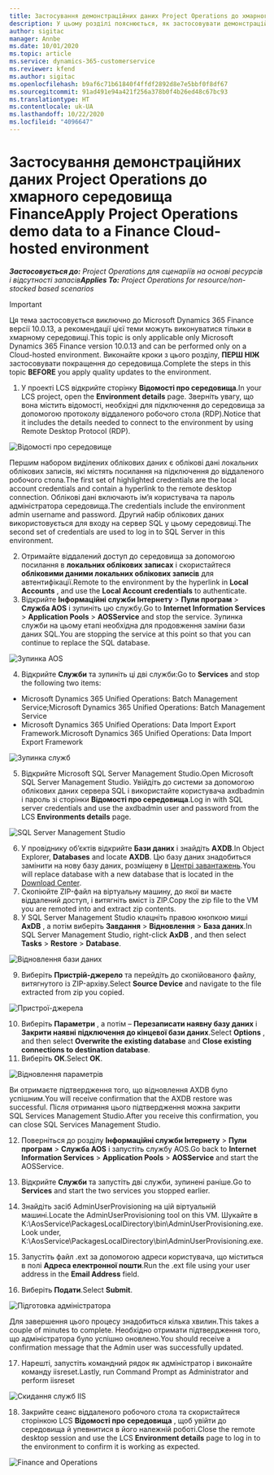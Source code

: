 ```yaml
---
title: Застосування демонстраційних даних Project Operations до хмарного середовища Finance
description: У цьому розділі пояснюється, як застосовувати демонстраційні дані з Project Operations до хмарного середовища Dynamics 365 Finance.
author: sigitac
manager: Annbe
ms.date: 10/01/2020
ms.topic: article
ms.service: dynamics-365-customerservice
ms.reviewer: kfend
ms.author: sigitac
ms.openlocfilehash: b9af6c71b61840f4ffdf2892d8e7e5bbf0f8df67
ms.sourcegitcommit: 91ad491e94a421f256a378b0f4b26ed48c67bc93
ms.translationtype: HT
ms.contentlocale: uk-UA
ms.lasthandoff: 10/22/2020
ms.locfileid: "4096647"
---
```

# <a name="apply-project-operations-demo-data-to-a-finance-cloud-hosted-environment"></a><span data-ttu-id="cd0f5-103">Застосування демонстраційних даних Project Operations до хмарного середовища Finance</span><span class="sxs-lookup"><span data-stu-id="cd0f5-103">Apply Project Operations demo data to a Finance Cloud-hosted environment</span></span>

<span data-ttu-id="cd0f5-104">_**Застосовується до:** Project Operations для сценаріїв на основі ресурсів і відсутності запасів_</span><span class="sxs-lookup"><span data-stu-id="cd0f5-104">_**Applies To:** Project Operations for resource/non-stocked based scenarios_</span></span>

> [!IMPORTANT]
> <span data-ttu-id="cd0f5-105">Ця тема застосовується виключно до Microsoft Dynamics 365 Finance версії 10.0.13, а рекомендації цієї теми можуть виконуватися тільки в хмарному середовищі.</span><span class="sxs-lookup"><span data-stu-id="cd0f5-105">This topic is only applicable only Microsoft Dynamics 365 Finance version 10.0.13 and can be performed only on a Cloud-hosted environment.</span></span> <span data-ttu-id="cd0f5-106">Виконайте кроки з цього розділу, **ПЕРШ НІЖ** застосовувати покращення до середовища.</span><span class="sxs-lookup"><span data-stu-id="cd0f5-106">Complete the steps in this topic **BEFORE** you apply quality updates to the environment.</span></span>

1. <span data-ttu-id="cd0f5-107">У проекті LCS відкрийте сторінку **Відомості про середовища**.</span><span class="sxs-lookup"><span data-stu-id="cd0f5-107">In your LCS project, open the **Environment details** page.</span></span> <span data-ttu-id="cd0f5-108">Зверніть увагу, що вона містить відомості, необхідні для підключення до середовища за допомогою протоколу віддаленого робочого стола (RDP).</span><span class="sxs-lookup"><span data-stu-id="cd0f5-108">Notice that it includes the details needed to connect to the environment by using Remote Desktop Protocol (RDP).</span></span>

![Відомості про середовище ](./media/1EnvironmentDetails.png)

<span data-ttu-id="cd0f5-110">Першим набором виділених облікових даних є облікові дані локальних облікових записів, які містять посилання на підключення до віддаленого робочого стола.</span><span class="sxs-lookup"><span data-stu-id="cd0f5-110">The first set of highlighted credentials are the local account credentials and contain a hyperlink to the remote desktop connection.</span></span> <span data-ttu-id="cd0f5-111">Облікові дані включають ім’я користувача та пароль адміністратора середовища.</span><span class="sxs-lookup"><span data-stu-id="cd0f5-111">The credentials include the environment admin username and password.</span></span> <span data-ttu-id="cd0f5-112">Другий набір облікових даних використовується для входу на сервер SQL у цьому середовищі.</span><span class="sxs-lookup"><span data-stu-id="cd0f5-112">The second set of credentials are used to log in to SQL Server in this environment.</span></span>

2. <span data-ttu-id="cd0f5-113">Отримайте віддалений доступ до середовища за допомогою посилання в **локальних облікових записах** і скористайтеся **обліковими даними локальних облікових записів** для автентифікації.</span><span class="sxs-lookup"><span data-stu-id="cd0f5-113">Remote to the environment by the hyperlink in **Local Accounts** , and use the **Local Account credentials** to authenticate.</span></span>
3. <span data-ttu-id="cd0f5-114">Відкрийте **Інформаційні служби Інтернету** > **Пули програм** > **Служба AOS** і зупиніть цю службу.</span><span class="sxs-lookup"><span data-stu-id="cd0f5-114">Go to **Internet Information Services** > **Application Pools** > **AOSService** and stop the service.</span></span> <span data-ttu-id="cd0f5-115">Зупинка служби на цьому етапі необхідна для продовження заміни бази даних SQL.</span><span class="sxs-lookup"><span data-stu-id="cd0f5-115">You are stopping the service at this point so that you can continue to replace the SQL database.</span></span>

![Зупинка AOS](./media/2StopAOS.png)

4. <span data-ttu-id="cd0f5-117">Відкрийте **Служби** та зупиніть ці дві служби:</span><span class="sxs-lookup"><span data-stu-id="cd0f5-117">Go to **Services** and stop the following two items:</span></span>

- <span data-ttu-id="cd0f5-118">Microsoft Dynamics 365 Unified Operations: Batch Management Service;</span><span class="sxs-lookup"><span data-stu-id="cd0f5-118">Microsoft Dynamics 365 Unified Operations: Batch Management Service</span></span>
- <span data-ttu-id="cd0f5-119">Microsoft Dynamics 365 Unified Operations: Data Import Export Framework.</span><span class="sxs-lookup"><span data-stu-id="cd0f5-119">Microsoft Dynamics 365 Unified Operations: Data Import Export Framework</span></span>

![Зупинка служб](./media/3StopServices.png)

5. <span data-ttu-id="cd0f5-121">Відкрийте Microsoft SQL Server Management Studio.</span><span class="sxs-lookup"><span data-stu-id="cd0f5-121">Open Microsoft SQL Server Management Studio.</span></span> <span data-ttu-id="cd0f5-122">Увійдіть до системи за допомогою облікових даних сервера SQL і використайте користувача axdbadmin і пароль зі сторінки **Відомості про середовища**.</span><span class="sxs-lookup"><span data-stu-id="cd0f5-122">Log in with SQL server credentials and use the axdbadmin user and password from the LCS **Environments details** page.</span></span>

![SQL Server Management Studio](./media/4SSMS.png)

6. <span data-ttu-id="cd0f5-124">У провіднику об’єктів відкрийте **Бази даних** і знайдіть **AXDB**.</span><span class="sxs-lookup"><span data-stu-id="cd0f5-124">In Object Explorer, **Databases** and locate **AXDB**.</span></span> <span data-ttu-id="cd0f5-125">Цю базу даних знадобиться замінити на нову базу даних, розміщену в [Центрі завантажень](https://download.microsoft.com/download/1/a/3/1a314bd2-b082-4a87-abdc-1ba26c92b63d/ProjOpsDemoDataFOGARelease.zip).</span><span class="sxs-lookup"><span data-stu-id="cd0f5-125">You will replace database with a new database that is located in the [Download Center](https://download.microsoft.com/download/1/a/3/1a314bd2-b082-4a87-abdc-1ba26c92b63d/ProjOpsDemoDataFOGARelease.zip).</span></span> 
7. <span data-ttu-id="cd0f5-126">Скопіюйте ZIP-файл на віртуальну машину, до якої ви маєте віддалений доступ, і витягніть вміст із ZIP.</span><span class="sxs-lookup"><span data-stu-id="cd0f5-126">Copy the zip file to the VM you are remoted into and extract zip contents.</span></span>
8. <span data-ttu-id="cd0f5-127">У SQL Server Management Studio клацніть правою кнопкою миші **AxDB** , а потім виберіть **Завдання** > **Відновлення** > **База даних**.</span><span class="sxs-lookup"><span data-stu-id="cd0f5-127">In SQL Server Management Studio, right-click **AxDB** , and then select **Tasks** > **Restore** > **Database**.</span></span>

![Відновлення бази даних](./media/5RestoreDatabase.png)

9. <span data-ttu-id="cd0f5-129">Виберіть **Пристрій-джерело** та перейдіть до скопійованого файлу, витягнутого із ZIP-архіву.</span><span class="sxs-lookup"><span data-stu-id="cd0f5-129">Select **Source Device** and navigate to the file extracted from zip you copied.</span></span>

![Пристрої-джерела](./media/6SourceDevice.png)

10. <span data-ttu-id="cd0f5-131">Виберіть **Параметри** , а потім – **Перезаписати наявну базу даних** і **Закрити наявні підключення до кінцевої бази даних**.</span><span class="sxs-lookup"><span data-stu-id="cd0f5-131">Select **Options** , and then select **Overwrite the existing database** and **Close existing connections to destination database**.</span></span> 
11. <span data-ttu-id="cd0f5-132">Виберіть **ОК**.</span><span class="sxs-lookup"><span data-stu-id="cd0f5-132">Select **OK**.</span></span>

![Відновлення параметрів](./media/7RestoreSetting.png)

<span data-ttu-id="cd0f5-134">Ви отримаєте підтвердження того, що відновлення AXDB було успішним.</span><span class="sxs-lookup"><span data-stu-id="cd0f5-134">You will receive confirmation that the AXDB restore was successful.</span></span> <span data-ttu-id="cd0f5-135">Після отримання цього підтвердження можна закрити SQL Services Management Studio.</span><span class="sxs-lookup"><span data-stu-id="cd0f5-135">After you receive this confirmation, you can close SQL Services Management Studio.</span></span>

12. <span data-ttu-id="cd0f5-136">Поверніться до розділу **Інформаційні служби Інтернету** > **Пули програм** > **Служба AOS** і запустіть службу AOS.</span><span class="sxs-lookup"><span data-stu-id="cd0f5-136">Go back to **Internet Information Services** > **Application Pools** > **AOSService** and start the AOSService.</span></span>
13. <span data-ttu-id="cd0f5-137">Відкрийте **Служби** та запустіть дві служби, зупинені раніше.</span><span class="sxs-lookup"><span data-stu-id="cd0f5-137">Go to **Services** and start the two services you stopped earlier.</span></span>

14. <span data-ttu-id="cd0f5-138">Знайдіть засіб AdminUserProvisioning на цій віртуальній машині.</span><span class="sxs-lookup"><span data-stu-id="cd0f5-138">Locate the AdminUserProvisioning tool on this VM.</span></span> <span data-ttu-id="cd0f5-139">Шукайте в K:\AosService\PackagesLocalDirectory\bin\AdminUserProvisioning.exe.</span><span class="sxs-lookup"><span data-stu-id="cd0f5-139">Look under, K:\AosService\PackagesLocalDirectory\bin\AdminUserProvisioning.exe.</span></span>
15. <span data-ttu-id="cd0f5-140">Запустіть файл .ext за допомогою адреси користувача, що міститься в полі **Адреса електронної пошти**.</span><span class="sxs-lookup"><span data-stu-id="cd0f5-140">Run the .ext file using your user address in the **Email Address** field.</span></span> 
16. <span data-ttu-id="cd0f5-141">Виберіть **Подати**.</span><span class="sxs-lookup"><span data-stu-id="cd0f5-141">Select **Submit**.</span></span>

![Підготовка адміністратора](./media/8AdminUserProvisioning.png)

<span data-ttu-id="cd0f5-143">Для завершення цього процесу знадобиться кілька хвилин.</span><span class="sxs-lookup"><span data-stu-id="cd0f5-143">This takes a couple of minutes to complete.</span></span> <span data-ttu-id="cd0f5-144">Необхідно отримати підтвердження того, що адміністратора було успішно оновлено.</span><span class="sxs-lookup"><span data-stu-id="cd0f5-144">You should receive a confirmation message that the Admin user was successfully updated.</span></span>

17. <span data-ttu-id="cd0f5-145">Нарешті, запустіть командний рядок як адміністратор і виконайте команду iisreset.</span><span class="sxs-lookup"><span data-stu-id="cd0f5-145">Lastly, run Command Prompt as Administrator and perform iisreset</span></span>

![Скидання служб IIS](./media/9IISReset.png)

18. <span data-ttu-id="cd0f5-147">Закрийте сеанс віддаленого робочого стола та скористайтеся сторінкою LCS **Відомості про середовища** , щоб увійти до середовища й упевнитися в його належній роботі.</span><span class="sxs-lookup"><span data-stu-id="cd0f5-147">Close the remote desktop session and use the LCS **Environment details** page to log in to the environment to confirm it is working as expected.</span></span>

![Finance and Operations](./media/10FinanceAndOperations.png)
